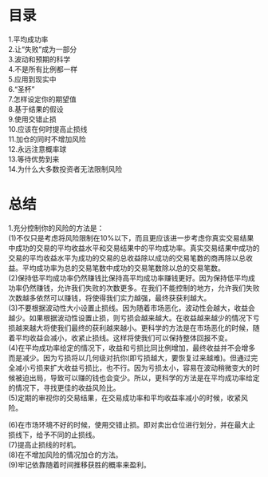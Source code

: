 # 目录  
1.平均成功率  
2.让“失败”成为一部分  
3.波动和预期的科学  
4.不是所有比例都一样  
5.应用到现实中  
6.“圣杯”  
7.怎样设定你的期望值   
8.基于结果的假设   
9.使用交错止损   
10.应该在何时提高止损线   
11.加仓的同时不增加风险   
12.永远注意概率球   
13.等待优势到来   
14.为什么大多数投资者无法限制风险   

# 总结
1.充分控制你的风险的方法是：   
(1)不仅只是考虑将风险限制在10%以下，而且更应该进一步考虑你真实交易结果中成功的交易的平均收益水平和交易结果中的平均成功率。真实交易结果中成功的交易的平均收益水平为成功的交易的总收益除以成功的交易笔数的商再除以总收益。平均成功率为总的交易笔数中成功的交易笔数除以总的交易笔数。    
(2)保持低平均成功率仍然赚钱比保持高平均成功率赚钱更好。因为保持低平均成功率仍然赚钱，允许我们失败的次数更多。在我们不能控制的地方，允许我们失败次数越多依然可以赚钱，将使得我们实力越强，最终获获利越大。    
(3)不要根据波动性大小设置止损线。因为随着市场恶化，波动性会越大，收益会越少。如果根据波动性设置止损，则亏损会越来越大。在收益越来越少的情况下亏损越来越大将使我们最终的获利越来越小。更科学的方法是在市场恶化的时候，随着平均收益会减小，收紧止损线。这样将使我们可以保持整体回报不变。    
(4)在平均成功率给定的情况下，收益和亏损比同比例增加，最终收益并不会增多而是减少。因为亏损将以几何级对抗你(即亏损越大，要恢复过来越难)。但通过完全减小亏损来扩大收益亏损比，也不行。因为亏损太小，容易在波动稍微变大的时候被迫出局，导致可以赚的钱也会变少。所以，更科学的方法是在平均成功率给定的情况下，寻找更佳的收益风险比。    
(5)定期的审视你的交易结果，在交易成功率和平均收益率减小的时候，收紧风险。   

(6)在市场环境不好的时候，使用交错止损。即对卖出仓位进行划分，并在最大止损线下，给予不同的止损线。   
(7)提高止损线的时机。   
(8)在不增加风险的情况加仓的方法。   
(9)牢记依靠随着时间推移获胜的概率来盈利。  
